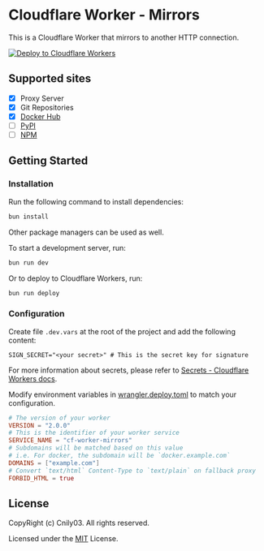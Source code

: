 # Cloudflare Worker - Mirrors

This is a Cloudflare Worker that mirrors to another HTTP connection.

[![Deploy to Cloudflare Workers](https://deploy.workers.cloudflare.com/button)](https://deploy.workers.cloudflare.com/?url=https://github.com/Cnily03/cf-worker-mirrors)

## Supported sites

- [x] Proxy Server
- [x] Git Repositories
- [x] [Docker Hub](https://hub.docker.com)
- [ ] [PyPI](https://pypi.org)
- [ ] [NPM](https://www.npmjs.com)

## Getting Started

### Installation

Run the following command to install dependencies:

```bash
bun install
```

Other package managers can be used as well.

To start a development server, run:

```bash
bun run dev
```

Or to deploy to Cloudflare Workers, run:

```bash
bun run deploy
```

### Configuration

Create file `.dev.vars` at the root of the project and add the following content:

```env
SIGN_SECRET="<your secret>" # This is the secret key for signature
```

For more information about secrets, please refer to [Secrets - Cloudflare Workers docs](https://developers.cloudflare.com/workers/configuration/secrets/).

Modify environment variables in [wrangler.deploy.toml](./wrangler.deploy.toml) to match your configuration.

```toml
# The version of your worker
VERSION = "2.0.0"
# This is the identifier of your worker service
SERVICE_NAME = "cf-worker-mirrors"
# Subdomains will be matched based on this value
# i.e. For docker, the subdomain will be `docker.example.com`
DOMAINS = ["example.com"]
# Convert `text/html` Content-Type to `text/plain` on fallback proxy
FORBID_HTML = true
```

## License

CopyRight (c) Cnily03. All rights reserved.

Licensed under the [MIT](./LICENSE) License.
